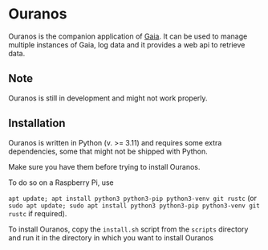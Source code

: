 Ouranos
=======

Ouranos is the companion application of [Gaia](https://github.com/vaamb/gaia.git).
It can be used to manage multiple instances of Gaia, log data and it provides a
web api to retrieve data.

Note
----

Ouranos is still in development and might not work properly.

Installation
------------

Ouranos is written in Python (v. >= 3.11) and requires some extra dependencies,
some that might not be shipped with Python.

Make sure you have them before trying to install Ouranos.

To do so on a Raspberry Pi, use

``apt update; apt install python3 python3-pip python3-venv git rustc`` (or 
``sudo apt update; sudo apt install python3 python3-pip python3-venv git rustc`` 
if required).

To install Ouranos, copy the `install.sh` script from the `scripts` directory and 
run it in the directory in which you want to install Ouranos
